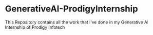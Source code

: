 # GenerativeAI-ProdigyInternship
This Repository contains all the work that I've done in my Generative AI Internship of Prodigy Infotech
